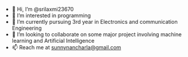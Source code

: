- 👋 Hi, I’m @srilaxmi23670
- 👀 I’m interested in programming
- 🌱 I’m currently pursuing 3rd year in Electronics and communication Engineering
- 💞️ I’m looking to collaborate on some major project involving machine learning and Artificial Intelligence
- 📫 Reach me at sunnynancharla@gmail.com

<!---
srilaxmi23670/srilaxmi23670 is a ✨ special ✨ repository because its `README.md` (this file) appears on your GitHub profile.
You can click the Preview link to take a look at your changes.
--->
